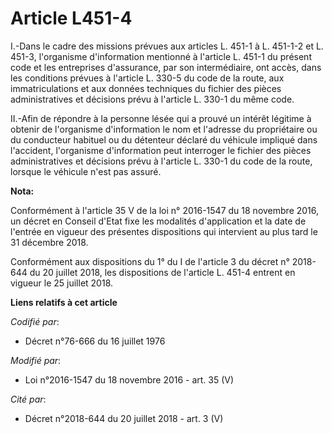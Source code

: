 # Article L451-4

I.-Dans le cadre des missions prévues aux articles L. 451-1 à L. 451-1-2 et L. 451-3, l'organisme d'information mentionné à
l'article L. 451-1 du présent code et les entreprises d'assurance, par son intermédiaire, ont accès, dans les conditions
prévues à l'article L. 330-5 du code de la route, aux immatriculations et aux données techniques du fichier des pièces
administratives et décisions prévu à l'article L. 330-1 du même code. 

II.-Afin de répondre à la personne lésée qui a prouvé un intérêt légitime à obtenir de l'organisme d'information le nom et
l'adresse du propriétaire ou du conducteur habituel ou du détenteur déclaré du véhicule impliqué dans l'accident, l'organisme
d'information peut interroger le fichier des pièces administratives et décisions prévu à l'article L. 330-1 du code de la
route, lorsque le véhicule n'est pas assuré.

**Nota:**

Conformément à l'article 35 V de la loi n° 2016-1547 du 18 novembre 2016, un décret en Conseil d'Etat fixe les modalités
d'application et la date de l'entrée en vigueur des présentes dispositions qui intervient au plus tard le 31 décembre 2018.

Conformément aux dispositions du 1° du I de l'article 3 du décret n° 2018-644 du 20 juillet 2018, les dispositions de
l'article L. 451-4 entrent en vigueur le 25 juillet 2018.

**Liens relatifs à cet article**

_Codifié par_:

  - Décret n°76-666 du 16 juillet 1976

_Modifié par_:

  - Loi n°2016-1547 du 18 novembre 2016 - art. 35 (V)

_Cité par_:

  - Décret n°2018-644 du 20 juillet 2018 - art. 3 (V)
